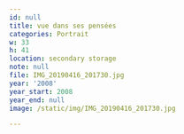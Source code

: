 ```yaml
---
id: null
title: vue dans ses pensées
categories: Portrait
w: 33
h: 41
location: secondary storage
note: null
file: IMG_20190416_201730.jpg
year: '2008'
year_start: 2008
year_end: null
image: /static/img/IMG_20190416_201730.jpg

---
```

